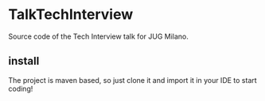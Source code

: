 # TalkTechInterview
Source code of the Tech Interview talk for JUG Milano.

## install
The project is maven based, so just clone it and import it in your IDE to start coding!
